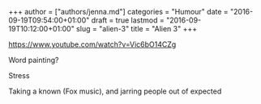 +++
author = ["authors/jenna.md"]
categories = "Humour"
date = "2016-09-19T09:54:00+01:00"
draft = true
lastmod = "2016-09-19T10:12:00+01:00"
slug = "alien-3"
title = "Alien 3"
+++

https://www.youtube.com/watch?v=Vic6bO14CZg

Word painting?

Stress

Taking a known (Fox music), and jarring people out of expected
